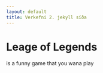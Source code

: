 ```yaml
---
layout: default
title: Verkefni 2. jekyll síða
---
```


# Leage of Legends 
is a funny game that you wana play